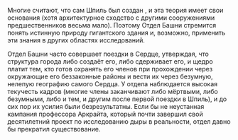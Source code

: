 Многие считают, что сам Шпиль был создан , и эта теория имеет свои основания (хотя архитектурное сходство с другими сооружениями предшественников весьма мало). Поэтому Отдел Башни стремится понять истинную природу гигантского здания и, возможно, применить эти знания в других областях исследований.

Отдел Башни часто совершает поездки в Сердце, утверждая, что структура города либо создаёт его, либо сдерживает его, и щедро платит тем, кто готов охранять его членов при прохождении через окружающие его беззаконные районы и вести их через безумную, нелепую географию самого Сердца. У отдела наблюдается высокая текучесть кадров (многие члены заканчивают либо мёртвыми, либо безумными, либо и тем, и другим после первой поездки в Шпиль), и до сих пор их усилия были безрезультатны. Если бы не неустанная кампания профессора Аркрайта, который почти завершил свой десятилетний проект по исследованию дыры в реальности, отдел давно бы прекратил существование.